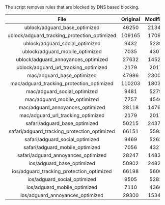 The script removes rules that are blocked by DNS based blocking.


| File | Original | Modified |
|:----:|:-----:|:-----:|
| ublock/adguard_base_optimized | 46250 | 21344 |
| ublock/adguard_tracking_protection_optimized | 109165 | 17090 |
| ublock/adguard_social_optimized | 9432 | 5239 |
| ublock/adguard_mobile_optimized | 7035 | 4307 |
| ublock/adguard_annoyances_optimized | 27632 | 14524 |
| ublock/adguard_url_tracking_optimized | 2179 | 2017 |
| mac/adguard_base_optimized | 47986 | 23009 |
| mac/adguard_tracking_protection_optimized | 110203 | 18031 |
| mac/adguard_social_optimized | 9481 | 5279 |
| mac/adguard_mobile_optimized | 7757 | 4546 |
| mac/adguard_annoyances_optimized | 28118 | 14762 |
| mac/adguard_url_tracking_optimized | 2179 | 2017 |
| safari/adguard_base_optimized | 50215 | 24370 |
| safari/adguard_tracking_protection_optimized | 66151 | 5593 |
| safari/adguard_social_optimized | 9469 | 5265 |
| safari/adguard_mobile_optimized | 7056 | 4327 |
| safari/adguard_annoyances_optimized | 28247 | 14839 |
| ios/adguard_base_optimized | 50902 | 24829 |
| ios/adguard_tracking_protection_optimized | 66198 | 5600 |
| ios/adguard_social_optimized | 9505 | 5282 |
| ios/adguard_mobile_optimized | 7110 | 4366 |
| ios/adguard_annoyances_optimized | 29300 | 15348 |